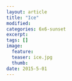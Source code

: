 ```yaml
---
layout: article
title: "Ice"
modified:
categories: 6x6-sunset
excerpt:
tags: []
image:
  feature:
  teaser: ice.jpg
  thumb:
date: 2015-5-01
---
```

